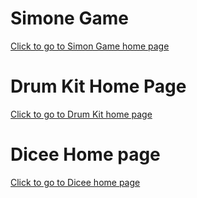 <!DOCTYPE html>
<html lang="en" dir="ltr">
  
<body>
  <h1>Simone Game</h1>
  <a href="./Simon%20Game%20Challenge/index.html">Click to go to Simon Game home page</a>  
  
  <h1>Drum Kit Home Page</h1>
  <a href="./Drum%20Kit%20Challenge/index.html">Click to go to Drum Kit home page</a>
  
  <h1>Dicee Home page</h1>
  <a href="./Dicee%20Challenge/dicee.html">Click to go to Dicee home page</a>  
</body>

</html>
